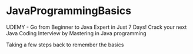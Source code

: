 # JavaProgrammingBasics
UDEMY - Go from Beginner to Java Expert in Just 7 Days! Crack your next Java Coding Interview by Mastering in Java programming

Taking a few steps back to remember the basics
